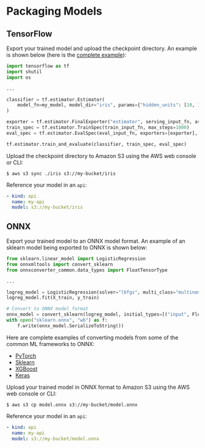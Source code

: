 # Packaging Models

## TensorFlow

Export your trained model and upload the checkpoint directory. An example is shown below (here is the [complete example](https://github.com/cortexlabs/cortex/blob/master/examples/iris/models/tensorflow_model.py)):

```Python
import tensorflow as tf
import shutil
import os

...

classifier = tf.estimator.Estimator(
    model_fn=my_model, model_dir="iris", params={"hidden_units": [10, 10], "n_classes": 3}
)

exporter = tf.estimator.FinalExporter("estimator", serving_input_fn, as_text=False)
train_spec = tf.estimator.TrainSpec(train_input_fn, max_steps=1000)
eval_spec = tf.estimator.EvalSpec(eval_input_fn, exporters=[exporter], name="estimator-eval")

tf.estimator.train_and_evaluate(classifier, train_spec, eval_spec)
```

Upload the checkpoint directory to Amazon S3 using the AWS web console or CLI:

```text
$ aws s3 sync ./iris s3://my-bucket/iris
```

Reference your model in an `api`:

```yaml
- kind: api
  name: my-api
  model: s3://my-bucket/iris
```

## ONNX

Export your trained model to an ONNX model format. An example of an sklearn model being exported to ONNX is shown below:

```Python
from sklearn.linear_model import LogisticRegression
from onnxmltools import convert_sklearn
from onnxconverter_common.data_types import FloatTensorType

...

logreg_model = LogisticRegression(solver="lbfgs", multi_class="multinomial")
logreg_model.fit(X_train, y_train)

# Convert to ONNX model format
onnx_model = convert_sklearn(logreg_model, initial_types=[("input", FloatTensorType([1, 4]))])
with open("sklearn.onnx", "wb") as f:
    f.write(onnx_model.SerializeToString())
```

Here are complete examples of converting models from some of the common ML frameworks to ONNX:

* [PyTorch](https://github.com/cortexlabs/cortex/blob/master/examples/iris/models/pytorch_model.py)
* [Sklearn](https://github.com/cortexlabs/cortex/blob/master/examples/iris/models/sklearn_model.py)
* [XGBoost](https://github.com/cortexlabs/cortex/blob/master/examples/iris/models/xgboost_model.py)
* [Keras](https://github.com/cortexlabs/cortex/blob/master/examples/iris/models/keras_model.py)

Upload your trained model in ONNX format to Amazon S3 using the AWS web console or CLI:

```text
$ aws s3 cp model.onnx s3://my-bucket/model.onnx
```

Reference your model in an `api`:

```yaml
- kind: api
  name: my-api
  model: s3://my-bucket/model.onnx
```
